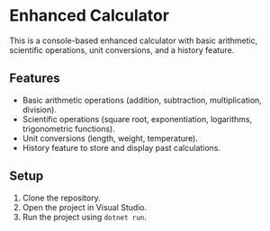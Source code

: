 # Enhanced Calculator

This is a console-based enhanced calculator with basic arithmetic, scientific operations, unit conversions, and a history feature.

## Features
- Basic arithmetic operations (addition, subtraction, multiplication, division).
- Scientific operations (square root, exponentiation, logarithms, trigonometric functions).
- Unit conversions (length, weight, temperature).
- History feature to store and display past calculations.

## Setup
1. Clone the repository.
2. Open the project in Visual Studio.
3. Run the project using `dotnet run`.
